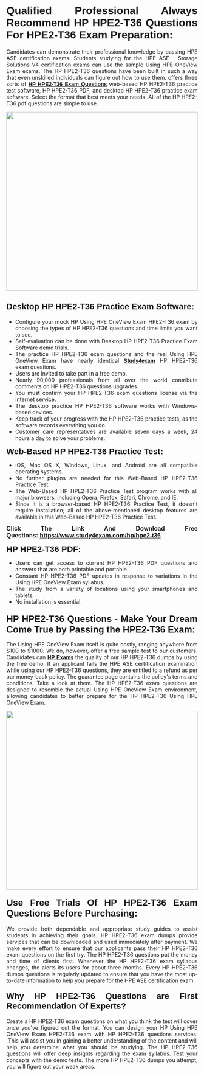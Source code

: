<h1 style="text-align: justify;"><span style="font-family:Verdana,Geneva,sans-serif;"><strong>Qualified Professional Always Recommend HP HPE2-T36 Questions For HPE2-T36 Exam Preparation:</strong></span></h1>

<p style="text-align: justify;">Candidates can demonstrate their professional knowledge by passing HPE ASE certification exams. Students studying for the HPE ASE - Storage Solutions V4 certification exams can use the sample Using HPE OneView Exam exams. The HP HPE2-T36 questions have been built in such a way that even unskilled individuals can figure out how to use them. offers three sorts of <a href="https://www.study4exam.com/hp/hpe2-t36" target="_blank"><span style="font-family:Verdana,Geneva,sans-serif;"><strong>HP HPE2-T36 Exam Questions</strong></span></a> web-based HP HPE2-T36 practice test software, HP HPE2-T36 PDF, and desktop HP HPE2-T36 practice exam software. Select the format that best meets your needs. All of the HP HPE2-T36 pdf questions are simple to use.</p>

<p style="text-align: justify;"><a href="https://www.study4exam.com/hp/hpe2-t36"><img alt="" src="https://www.thequestionanswers.com/wp-content/uploads/2022/02/imgpsh_fullsize_anim-1.webp" style="width: 100%; height: 470px;" /></a></p>

<h2 style="text-align: justify;"><span style="font-family:Verdana,Geneva,sans-serif;"><strong><span style="font-size:22px;">Desktop HP HPE2-T36 Practice Exam Software:</span></strong></span></h2>

<ul>
	<li style="text-align: justify;">Configure your mock HP Using HPE OneView Exam HPE2-T36 exam by choosing the types of HP HPE2-T36 questions and time limits you want to see.</li>
	<li style="text-align: justify;">Self-evaluation can be done with Desktop HP HPE2-T36 Practice Exam Software demo trials.</li>
	<li style="text-align: justify;">The practice HP HPE2-T36 exam questions and the real Using HPE OneView Exam have nearly identical <a href="https://www.study4exam.com/" target="_blank"><span style="font-family:Verdana,Geneva,sans-serif;"><strong>Study4exam</strong></span></a> HP HPE2-T36 exam questions.</li>
	<li style="text-align: justify;">Users are invited to take part in a free demo.</li>
	<li style="text-align: justify;">Nearly 90,000 professionals from all over the world contribute comments on HP HPE2-T36 questions upgrades.</li>
	<li style="text-align: justify;">You must confirm your HP HPE2-T36 exam questions license via the internet service.</li>
	<li style="text-align: justify;">The desktop practice HP HPE2-T36 software works with Windows-based devices.</li>
	<li style="text-align: justify;">Keep track of your progress with the HP HPE2-T36 practice tests, as the software records everything you do.</li>
	<li style="text-align: justify;">Customer care representatives are available seven days a week, 24 hours a day to solve your problems.</li>
</ul>

<p style="text-align: justify;"><strong><span style="font-size:22px;"><span style="font-family:Verdana,Geneva,sans-serif;">Web-Based HP HPE2-T36 Practice Test:</span></span></strong></p>

<ul>
	<li style="text-align: justify;">iOS, Mac OS X, Windows, Linux, and Android are all compatible operating systems.</li>
	<li style="text-align: justify;">No further plugins are needed for this Web-Based HP HPE2-T36 Practice Test.</li>
	<li style="text-align: justify;">The Web-Based HP HPE2-T36 Practice Test program works with all major browsers, including Opera, Firefox, Safari, Chrome, and IE.</li>
	<li style="text-align: justify;">Since it is a browser-based HP HPE2-T36 Practice Test, it doesn't require installation; all of the above-mentioned desktop features are available in this Web-Based HP HPE2-T36 Practice Test.</li>
</ul>

<p style="text-align: justify;"><span style="font-size:16px;"><span style="font-family:Tahoma,Geneva,sans-serif;"><strong>Click The Link And Download Free Questions:</strong> <strong><a href="https://www.study4exam.com/hp/hpe2-t36" target="_blank">https://www.study4exam.com/hp/hpe2-t36</a></strong></span></span></p>

<p style="text-align: justify;"><strong><span style="font-size:22px;"><span style="font-family:Verdana,Geneva,sans-serif;">HP HPE2-T36 PDF:</span></span></strong></p>

<ul>
	<li style="text-align: justify;">Users can get access to current HP HPE2-T36 PDF questions and answers that are both printable and portable.</li>
	<li style="text-align: justify;">Constant HP HPE2-T36 PDF updates in response to variations in the Using HPE OneView Exam syllabus.</li>
	<li style="text-align: justify;">The study from a variety of locations using your smartphones and tablets.</li>
	<li style="text-align: justify;">No installation is essential.</li>
</ul>

<h3 style="text-align: justify;"><span style="font-family:Verdana,Geneva,sans-serif;"><strong><span style="font-size:24px;">HP HPE2-T36 Questions - Make Your Dream Come True by Passing the HPE2-T36 Exam:</span></strong></span></h3>

<p style="text-align: justify;">The Using HPE OneView Exam itself is quite costly, ranging anywhere from $100 to $1000. We do, however, offer a free sample test to our customers. Candidates can <a href="https://www.study4exam.com/hp-exams" target="_blank"><span style="font-family:Verdana,Geneva,sans-serif;"><strong>HP Exams</strong></span></a> the quality of our HP HPE2-T36 dumps by using the free demo. If an applicant fails the HPE ASE certification examination while using our HP HPE2-T36 questions, they are entitled to a refund as per our money-back policy. The guarantee page contains the policy's terms and conditions. Take a look at them. The HP HPE2-T36 exam questions are designed to resemble the actual Using HPE OneView Exam environment, allowing candidates to better prepare for the HP HPE2-T36 Using HPE OneView Exam.</p>

<p style="text-align: center;"><a href="https://www.study4exam.com/hp/hpe2-t36"><img alt="" src="https://www.thequestionanswers.com/wp-content/uploads/2022/02/imgpsh_fullsize_anim.webp" style="width: 100%; height: 470px;" /></a></p>

<h4 style="text-align: justify;"><span style="font-family:Verdana,Geneva,sans-serif;"><strong><span style="font-size:24px;">Use Free Trials Of HP HPE2-T36 Exam Questions Before Purchasing:</span></strong></span></h4>

<p style="text-align: justify;">We provide both dependable and appropriate study guides to assist students in achieving their goals. HP HPE2-T36 exam dumps provide services that can be downloaded and used immediately after payment. We make every effort to ensure that our applicants pass their HP HPE2-T36 exam questions on the first try. The HP HPE2-T36 questions put the money and time of clients first. Whenever the HP HPE2-T36 exam syllabus changes, the alerts its users for about three months. Every HP HPE2-T36 dumps questions is regularly updated to ensure that you have the most up-to-date information to help you prepare for the HPE ASE certification exam.</p>

<h4 style="text-align: justify;"><strong><span style="font-family:Verdana,Geneva,sans-serif;"><span style="font-size:22px;">Why HP HPE2-T36 Questions are First Recommendation Of Experts?</span></span></strong></h4>

<p style="text-align: justify;">Create a HP HPE2-T36 exam questions on what you think the test will cover once you've figured out the format. You can design your HP Using HPE OneView Exam HPE2-T36 exam with HP HPE2-T36 questions services.  This will assist you in gaining a better understanding of the content and will help you determine what you should be studying. The HP HPE2-T36 questions will offer deep insights regarding the exam syllabus. Test your concepts with the demo tests. The more HP HPE2-T36 dumps you attempt, you will figure out your weak areas. </p>
